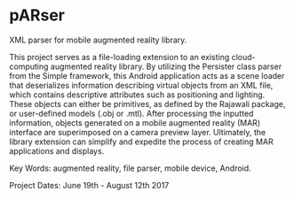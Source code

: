 # pARser

XML parser for mobile augmented reality library.

This project serves as a file-loading extension to an existing cloud-computing augmented reality library. 
By utilizing the Persister class parser from the Simple framework, this Android application acts as a scene loader 
that deserializes information describing virtual objects from an XML file, which contains descriptive attributes 
such as positioning and lighting. These objects can either be primitives, as defined by the Rajawali package, 
or user-defined models (.obj or .mtl). After processing the inputted information, objects generated on a mobile 
augmented reality (MAR) interface are superimposed on a camera preview layer. Ultimately, the library extension can 
simplify and expedite the process of creating MAR applications and displays.

Key Words: augmented reality, file parser, mobile device, Android.

Project Dates: June 19th - August 12th 2017
